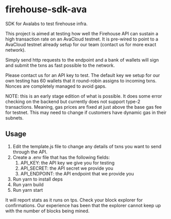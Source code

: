# firehouse-sdk-ava
SDK for Avalabs to test firehouse infra. 

This project is aimed at testing how well the Firehouse API can sustain a high transaction rate on an AvaCloud testnet. It is pre-wired to point to a AvaCloud testnet already setup for our team (contact us for more exact network).

Simply send http requests to the endpoint and a bank of wallets will sign and submit the txns as fast possible to the network. 

Please contact us for an API key to test. The default key we setup for our own testing has 60 wallets that it round-robin assigns to incoming txns. Nonces are completely managed to avoid gaps. 

NOTE: this is an early stage edition of what is possible. It does some error checking on the backend but currently does not support type-2 transactions. Meaning, gas prices are fixed at just above the base gas fee for testnet. This may need to change if customers have dynamic gas in their subnets.

## Usage
1) Edit the template.js file to change any details of txns you want to send through the API.
2) Create a .env file that has the following fields:
   1) API_KEY: the API key we give you for testing
   2) API_SECRET: the API secret we provide you
   3) API_ENDPOINT: the API endpoint that we provide you
3) Run yarn to install deps
4) Run yarn build
5) Run yarn start

It will report stats as it runs on tps. Check your block explorer for confirmations. Our experience has been that the explorer cannot keep up with the number of blocks being mined.